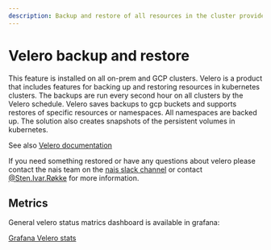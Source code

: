 ```yaml
---
description: Backup and restore of all resources in the cluster provided by Velero.
---
```


# Velero backup and restore

This feature is installed on all on-prem and GCP clusters. Velero is a product that includes features for backing up and restoring resources in kubernetes clusters. The backups are run every second hour on all clusters by the Velero schedule. Velero saves backups to gcp buckets and supports restores of specific resources or namespaces. All namespaces are backed up. The solution also creates snapshots of the persistent volumes in kubernetes.

See also [Velero documentation](https://velero.io/docs/main/how-velero-works/)

If you need something restored or have any questions about velero please contact the nais team on the [nais slack channel](https://nav-it.slack.com/messages/C5KUST8N6) or contact [@Sten.Ivar.Røkke](https://nav-it.slack.com/archives/D5KP2068Z) for more information.

## Metrics

General velero status matrics dashboard is available in grafana:

[Grafana Velero stats](https://grafana.adeo.no/d/YAniUGC/velero-stats?orgId=1&refresh=15m)

